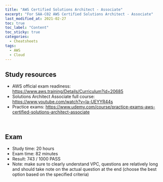 ```yaml
---
title: "AWS Certified Solutions Architect - Associate"
excerpt: "For SAA-C02 AWS Certified Solutions Architect - Associate"
last_modified_at: 2021-02-27
toc: true
toc_label: "Content"
toc_sticky: true
categories:
  - Cheatsheets
tags:
  - AWS
  - Cloud
---
```


## Study resources
- AWS official exam readiness: <https://www.aws.training/Details/Curriculum?id=20685>
- Solutions Architect Associate full course: <https://www.youtube.com/watch?v=Ia-UEYYR44s>
- Practice exams: <https://www.udemy.com/course/practice-exams-aws-certified-solutions-architect-associate>

<br>

## Exam
- Study time: 20 hours
- Exam time: 82 minutes
- Result: 743 / 1000 PASS
- Note: make sure to clearly understand VPC, questions are relatively long and should take note on the actual question at the end (choose the best option based on the specified criteria)

<br>

